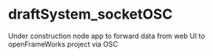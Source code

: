 # draftSystem_socketOSC
Under construction node app to forward data from web UI to openFrameWorks project via OSC
